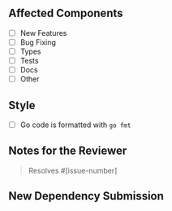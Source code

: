 ## Affected Components
* [ ] New Features
* [ ] Bug Fixing
* [ ] Types
* [ ] Tests
* [ ] Docs
* [ ] Other

## Style
* [ ] Go code is formatted with `go fmt`

<!-- You can erase any parts of this template not applicable to your Pull Request. -->
## Notes for the Reviewer
<!-- Anything the reviewer should pay extra attention to. -->

> Resolves #[issue-number]

## New Dependency Submission
<!-- Please explain here why we need the new dependency. -->